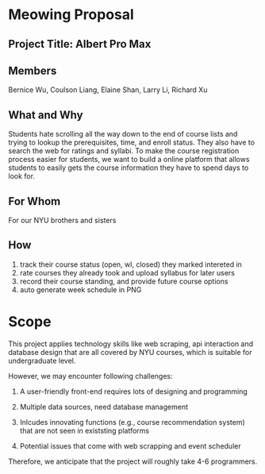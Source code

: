 # Meowing Proposal

## Project Title: Albert Pro Max

## Members
Bernice Wu, Coulson Liang, Elaine Shan, Larry Li, Richard Xu

## What and Why
Students hate scrolling all the way down to the end of course lists and trying to lookup the prerequisites, time, and enroll status. They also have to search the web for ratings and syllabi. To make the course registration process easier for students, we want to build a online platform that allows students to easily gets the course information they have to spend days to look for. 

## For Whom
For our NYU brothers and sisters

## How
 1. track their course status (open, wl, closed) they marked intereted in
 2. rate courses they already took and upload syllabus for later users
 3. record their course standing, and provide future course options
 4. auto generate week schedule in PNG

# Scope
This project applies technology skills like web scraping, api interaction and database design that are all covered by NYU courses, which is suitable for undergraduate level. 


However, we may encounter following challenges:
1. A user-friendly front-end requires lots of designing and programming

2. Multiple data sources, need database management

3. Inlcudes innovating functions (e.g., course recommendation system) that are not seen in existsting platforms

4. Potential issues that come with web scrapping and event scheduler

Therefore, we anticipate that the project will roughly take 4-6 programmers.